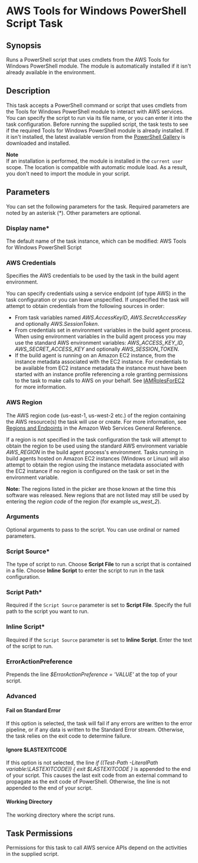 # AWS Tools for Windows PowerShell Script Task<a name="awspowershell-module-script"></a>

## Synopsis<a name="synopsis"></a>

Runs a PowerShell script that uses cmdlets from the AWS Tools for Windows PowerShell module\. The module is automatically installed if it isn't already available in the environment\.

## Description<a name="description"></a>

This task accepts a PowerShell command or script that uses cmdlets from the Tools for Windows PowerShell module to interact with AWS services\. You can specify the script to run via its file name, or you can enter it into the task configuration\. Before running the supplied script, the task tests to see if the required Tools for Windows PowerShell module is already installed\. If it isn't installed, the latest available version from the [PowerShell Gallery](https://www.powershellgallery.com/packages/AWSPowerShell) is downloaded and installed\.

**Note**  
If an installation is performed, the module is installed in the `current user` scope\. The location is compatible with automatic module load\. As a result, you don't need to import the module in your script\.

## Parameters<a name="parameters"></a>

You can set the following parameters for the task\. Required parameters are noted by an asterisk \(\*\)\. Other parameters are optional\.

### Display name\*<a name="display-name"></a>

The default name of the task instance, which can be modified: AWS Tools for Windows PowerShell Script

### AWS Credentials<a name="aws-credentials"></a>

Specifies the AWS credentials to be used by the task in the build agent environment\.

You can specify credentials using a service endpoint \(of type AWS\) in the task configuration or you can leave unspecified\. If unspecified the task will attempt to obtain credentials from the following sources in order:
+ From task variables named *AWS\.AccessKeyID*, *AWS\.SecretAccessKey* and optionally *AWS\.SessionToken*\.
+ From credentials set in environment variables in the build agent process\. When using environment variables in the build agent process you may use the standard AWS environment variables: *AWS\_ACCESS\_KEY\_ID*, *AWS\_SECRET\_ACCESS\_KEY* and optionally *AWS\_SESSION\_TOKEN*\.
+ If the build agent is running on an Amazon EC2 instance, from the instance metadata associated with the EC2 instance\. For credentials to be available from EC2 instance metadata the instance must have been started with an instance profile referencing a role granting permissions to the task to make calls to AWS on your behalf\. See [IAMRolesForEC2](https://docs.aws.amazon.com/IAM/latest/UserGuide/id_roles_use_switch-role-ec2.html) for more information\.

### AWS Region<a name="aws-region"></a>

The AWS region code \(us\-east\-1, us\-west\-2 etc\.\) of the region containing the AWS resource\(s\) the task will use or create\. For more information, see [Regions and Endpoints](https://docs.aws.amazon.com/general/latest/gr/rande.html) in the Amazon Web Services General Reference\.

If a region is not specified in the task configuration the task will attempt to obtain the region to be used using the standard AWS environment variable *AWS\_REGION* in the build agent process's environment\. Tasks running in build agents hosted on Amazon EC2 instances \(Windows or Linux\) will also attempt to obtain the region using the instance metadata associated with the EC2 instance if no region is configured on the task or set in the environment variable\.

 **Note:** The regions listed in the picker are those known at the time this software was released\. New regions that are not listed may still be used by entering the *region code* of the region \(for example *us\_west\_2*\)\.

### Arguments<a name="arguments"></a>

Optional arguments to pass to the script\. You can use ordinal or named parameters\.

### Script Source\*<a name="script-source"></a>

The type of script to run\. Choose **Script File** to run a script that is contained in a file\. Choose **Inline Script** to enter the script to run in the task configuration\.

### Script Path\*<a name="script-path"></a>

Required if the `Script Source` parameter is set to **Script File**\. Specify the full path to the script you want to run\.

### Inline Script\*<a name="inline-script"></a>

Required if the `Script Source` parameter is set to **Inline Script**\. Enter the text of the script to run\.

### ErrorActionPreference<a name="erroractionpreference"></a>

Prepends the line *$ErrorActionPreference = 'VALUE'* at the top of your script\.

### Advanced<a name="advanced"></a>

#### Fail on Standard Error<a name="fail-on-standard-error"></a>

If this option is selected, the task will fail if any errors are written to the error pipeline, or if any data is written to the Standard Error stream\. Otherwise, the task relies on the exit code to determine failure\.

#### Ignore $LASTEXITCODE<a name="ignore-lastexitcode"></a>

If this option is not selected, the line *if \(\(Test\-Path \-LiteralPath variable:\\LASTEXITCODE\)\) \{ exit $LASTEXITCODE \}* is appended to the end of your script\. This causes the last exit code from an external command to propagate as the exit code of PowerShell\. Otherwise, the line is not appended to the end of your script\.

#### Working Directory<a name="working-directory"></a>

The working directory where the script runs\.

## Task Permissions<a name="task-permissions"></a>

Permissions for this task to call AWS service APIs depend on the activities in the supplied script\.